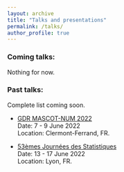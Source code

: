 ```yaml
---
layout: archive
title: "Talks and presentations"
permalink: /talks/
author_profile: true
---
```


### Coming talks:

 Nothing for now.


### Past talks:

Complete list coming soon.

+ [GDR MASCOT-NUM 2022](https://mascotnum2022.sciencesconf.org/)  
Date: 7 - 9 June 2022  
Location: Clermont-Ferrand, FR.


 + [53èmes Journées des Statistiques](https://jds22.sciencesconf.org/)  
Date: 13 - 17 June 2022  
Location: Lyon, FR.